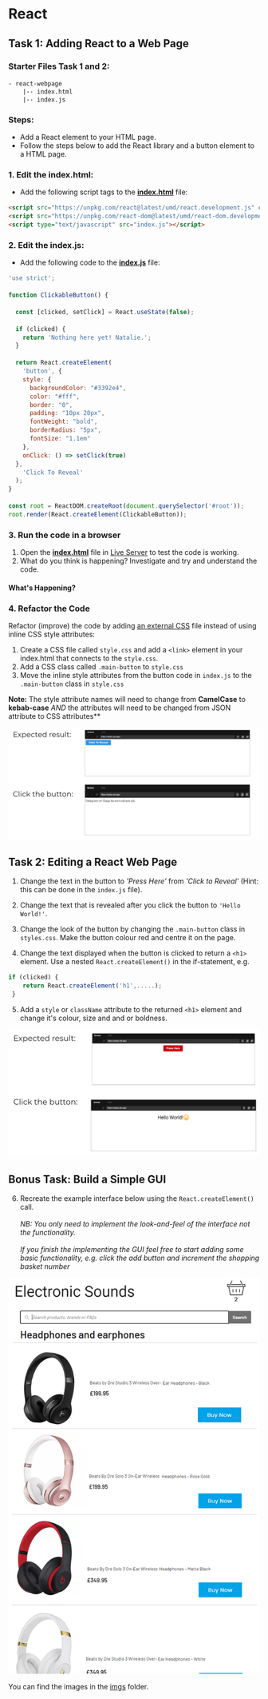 # React

## Task 1: Adding React to a Web Page

### Starter Files Task 1 and 2:

```
- react-webpage
    |-- index.html
    |-- index.js
```
### Steps:

- Add a React element to your HTML page.
- Follow the steps below to add the React library and a button element to a HTML page.

### 1. Edit the index.html:

- Add the following script tags to the [**index.html**](index.html) file:

```html
<script src="https://unpkg.com/react@latest/umd/react.development.js" crossorigin></script>
<script src="https://unpkg.com/react-dom@latest/umd/react-dom.development.js" crossorigin></script>
<script type="text/javascript" src="index.js"></script>
```

### 2. Edit the index.js:

- Add the following code to the [**index.js**](index.js) file:

```javascript
'use strict';

function ClickableButton() {

  const [clicked, setClick] = React.useState(false);

  if (clicked) {
    return 'Nothing here yet! Natalie.';
  }

  return React.createElement(
    'button', {
    style: {
      backgroundColor: "#3392e4",
      color: "#fff",
      border: "0",
      padding: "10px 20px",
      fontWeight: "bold",
      borderRadius: "5px",
      fontSize: "1.1em"
    },
    onClick: () => setClick(true)
  },
    'Click To Reveal'
  );
}

const root = ReactDOM.createRoot(document.querySelector('#root'));
root.render(React.createElement(ClickableButton));
```

### 3. Run the code in a browser

1. Open the [**index.html**](index.html) file in [Live Server][1] to test the code is working.
1. What do you think is happening? Investigate and try and understand the code.

#### What's Happening?

### 4.  Refactor the Code

Refactor (improve) the code by adding [an external CSS][2] file instead of using inline CSS style attributes:

  1. Create a CSS file called `style.css` and add a `<link>` element in your index.html that connects to the `style.css`.
  1. Add a CSS class called `.main-button` to `style.css`
  1. Move the inline style attributes from the button code in `index.js` to the `.main-button` class in `style.css` 

**Note:** The style attribute names will need to change from **CamelCase** to **kebab-case** _AND_ the attributes will need to be changed from JSON attribute to CSS attributes**

![Expected Result 1](docs/react-webpage1.png)

## Task 2: Editing a React Web Page

1. Change the text in the button to _'Press Here'_ from _'Click to Reveal'_ (Hint: this can be done in the `index.js` file).

1. Change the text that is revealed after you click the button to `'Hello World!'`.

1. Change the look of the button by changing the `.main-button` class in `styles.css`. Make the button colour red and centre it on the page. 

1. Change the text displayed when the button is clicked to return a `<h1>` element. Use a nested `React.createElement()` in the if-statement, e.g.

```javascript
if (clicked) {
    return React.createElement('h1',.....);
 }
```

5. Add a `style` or `className` attribute to the returned `<h1>` element and change it's colour, size and and or boldness.

![Expected Result 2](docs/react-webpage2.png)

## __Bonus Task:__ Build a Simple GUI

6. Recreate the example interface below using the `React.createElement()` call. <br><br>*NB: You only need to implement the look-and-feel of the interface not the functionality. 
<br/><br>If you finish the implementing the GUI feel free to start adding some basic functionality, e.g. click the add button and increment the shopping basket number*

![Simple Shopping Interface](docs/simple-shopping-gui.png)

You can find the images in the [imgs](/imgs) folder.

[1]:https://marketplace.visualstudio.com/items?itemName=ritwickdey.LiveServer
[2]:https://developer.mozilla.org/en-US/docs/Learn/CSS/First_steps/Getting_started